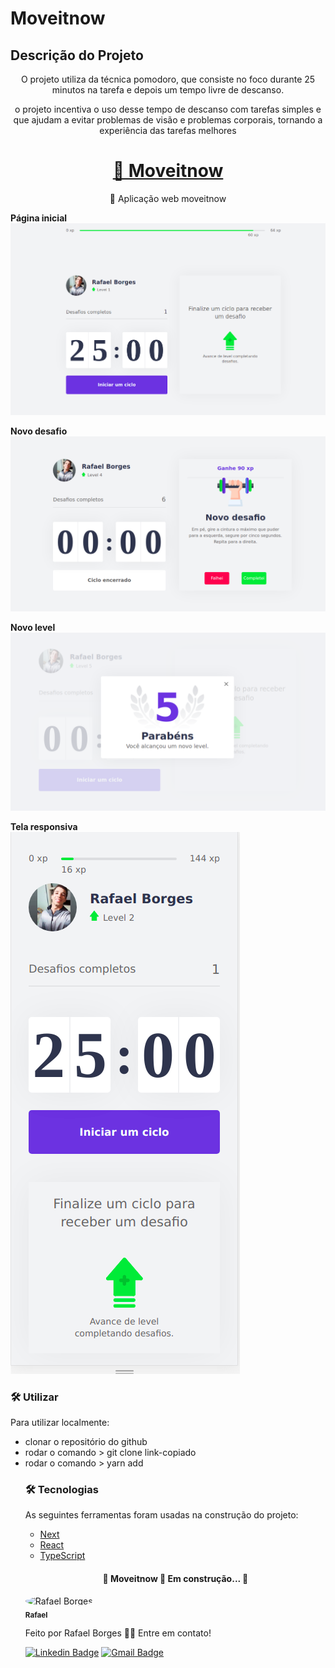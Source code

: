 # Moveitnow

## Descrição do Projeto
<p align="center">O projeto utiliza da técnica pomodoro, que consiste no foco durante 25 minutos na tarefa e depois um tempo livre de descanso.</p>
<p align="center">o projeto incentiva o uso desse tempo de descanso com tarefas simples e que ajudam a evitar problemas de visão e problemas corporais, tornando a experiência das tarefas melhores</p>

<h1 align="center">
    <a href="https://moveitnow-one.vercel.app/">🔗 Moveitnow</a>
</h1>
<p align="center">🚀 Aplicação web moveitnow</p>

<strong>Página inicial</strong>
<img src="public/github/pageInitial.png" alt="Página inicial" />

<strong>Novo desafio</strong>
<img src="public/github/newChallenge.png" alt="Novo desafio" />

<strong>Novo level</strong>
<img src="public/github/levelup.png" alt="Novo level" />

<strong>Tela responsiva</strong>
<br/>
<img src="public/github/responsive.png" alt="Tela responsiva" />


### 🛠 Utilizar

Para utilizar localmente:

<ul>
	<li>clonar o repositório do github</li>
	<li>rodar o comando > git clone link-copiado</li>
	<li>rodar o comando > yarn add</li>
	

### 🛠 Tecnologias

As seguintes ferramentas foram usadas na construção do projeto:

- [Next](https://nextjs.org/)
- [React](https://pt-br.reactjs.org/)
- [TypeScript](https://www.typescriptlang.org/)

<h4 align="center"> 
	🚧  Moveitnow 🚀 Em construção...  🚧
</h4>

 <img style="border-radius: 50%;" src="https://github.com/rafaelborges26.png" width="100px;" alt="Rafael Borges"/>
 <br />
 <sub><b>Rafael</b></sub></a>


Feito por Rafael Borges 👋🏽 Entre em contato!

[![Linkedin Badge](https://img.shields.io/badge/-Rafael-blue?style=flat-square&logo=Linkedin&logoColor=white&link=)](linkedin.com/in/rafael-bernardino-borges) 
[![Gmail Badge](https://img.shields.io/badge/-rafael.borges2698@gmail.com-c14438?style=flat-square&logo=Gmail&logoColor=white&link=mailto:rafael.borges2698@gmail.com)](mailto:rafael.borges2698@gmail.com)

